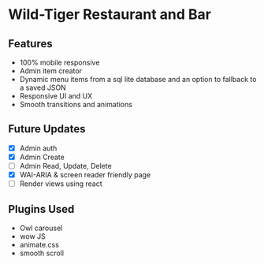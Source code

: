 # Wild-Tiger Restaurant and Bar

## Features
 - 100% mobile responsive
 - Admin item creator
 - Dynamic menu items from a sql lite database and an option to fallback to a saved JSON
 - Responsive UI and UX
 - Smooth transitions and animations
 
## Future Updates
- [x] Admin auth
- [x] Admin Create
- [ ] Admin Read, Update, Delete
- [x] WAI-ARIA & screen reader friendly page
- [ ] Render views using react
 
## Plugins Used
 - Owl carousel
 - wow JS
 - animate.css
 - smooth scroll
 
 
